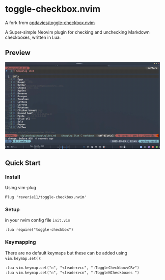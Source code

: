 # toggle-checkbox.nvim
A fork from [opdavies/toggle-checkbox.nvim](https://github.com/opdavies/toggle-checkbox.nvim)

A Super-simple Neovim plugin for checking and unchecking Markdown checkboxes, written in Lua.

## Preview
![preview](./preview.gif)

## Quick Start
### Install
Using vim-plug
```vim
Plug 'reverie11/toggle-checkbox.nvim'
```

### Setup 
in your nvim config file `init.vim`
```vim
:lua require("toggle-checkbox")
```

### Keymapping
There are no default keymaps but these can be added using `vim.keymap.set()`:

```vim
:lua vim.keymap.set("n", "<leader>cc", ":ToggleCheckbox<CR>")
:lua vim.keymap.set("n", "<leader>cn", ":ToggleNCheckboxes ")
```
